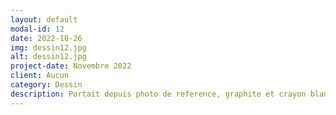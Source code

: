 ```yaml
---
layout: default
modal-id: 12
date: 2022-10-26
img: dessin12.jpg
alt: dessin12.jpg
project-date: Novembre 2022
client: Aucun
category: Dessin
description: Portait depuis photo de reference, graphite et crayon blanc sur papier kraft..
---
```

